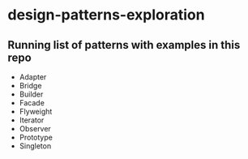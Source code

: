 # design-patterns-exploration

## Running list of patterns with examples in this repo
- Adapter
- Bridge
- Builder
- Facade
- Flyweight
- Iterator
- Observer
- Prototype
- Singleton